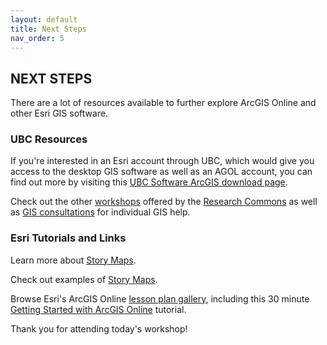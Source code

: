 ```yaml
---
layout: default
title: Next Steps
nav_order: 5
---
```


## NEXT STEPS

There are a lot of resources available to further explore ArcGIS Online and other Esri GIS software.

### UBC Resources

If you're interested in an Esri account through UBC, which would give you access to the desktop GIS software as well as an AGOL account, you can find out more by visiting this [UBC Software ArcGIS download page](http://gis.ubc.ca/software/).

Check out the other [workshops](https://researchcommons.library.ubc.ca/workshops/) offered by the [Research Commons]( https://researchcommons.library.ubc.ca/) as well as [GIS consultations](https://researchcommons.library.ubc.ca/consultation-requests/) for individual GIS help.

### Esri Tutorials and Links

Learn more about [Story Maps](https://storymaps.arcgis.com/).

Check out examples of [Story Maps](https://www.esri.com/en-us/arcgis/products/arcgis-storymaps/stories).

Browse Esri's ArcGIS Online [lesson plan gallery](https://learn.arcgis.com/en/gallery/#?q=ArcGIS%20Online), including this 30 minute [Getting Started with ArcGIS Online](https://learn.arcgis.com/en/projects/get-started-with-arcgis-online/) tutorial.


Thank you for attending today's workshop!



